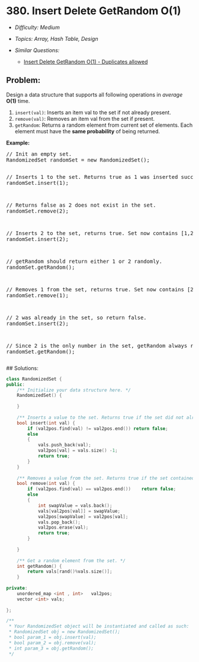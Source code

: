# 380. Insert Delete GetRandom O(1)

* *Difficulty: Medium*

* *Topics: Array, Hash Table, Design*

* *Similar Questions:*

  * [Insert Delete GetRandom O(1) - Duplicates allowed](./tests/insert-delete-getrandom-o1.md)

## Problem:

<p>Design a data structure that supports all following operations in <i>average</i> <b>O(1)</b> time.</p>

<p>
<ol>
<li><code>insert(val)</code>: Inserts an item val to the set if not already present.</li>
<li><code>remove(val)</code>: Removes an item val from the set if present.</li>
<li><code>getRandom</code>: Returns a random element from current set of elements. Each element must have the <b>same probability</b> of being returned.</li>
</ol>
</p>

<p><b>Example:</b>
<pre>
// Init an empty set.
RandomizedSet randomSet = new RandomizedSet();

// Inserts 1 to the set. Returns true as 1 was inserted successfully.
randomSet.insert(1);

// Returns false as 2 does not exist in the set.
randomSet.remove(2);

// Inserts 2 to the set, returns true. Set now contains [1,2].
randomSet.insert(2);

// getRandom should return either 1 or 2 randomly.
randomSet.getRandom();

// Removes 1 from the set, returns true. Set now contains [2].
randomSet.remove(1);

// 2 was already in the set, so return false.
randomSet.insert(2);

// Since 2 is the only number in the set, getRandom always return 2.
randomSet.getRandom();
</pre>
</p>
## Solutions:

```c++
class RandomizedSet {
public:
    /** Initialize your data structure here. */
    RandomizedSet() {
        
    }
    
    /** Inserts a value to the set. Returns true if the set did not already contain the specified element. */
    bool insert(int val) {
        if (val2pos.find(val) != val2pos.end()) return false;
        else
        {
            vals.push_back(val);
            val2pos[val] = vals.size() -1;
            return true;
        }
    }
    
    /** Removes a value from the set. Returns true if the set contained the specified element. */
    bool remove(int val) {
        if (val2pos.find(val) == val2pos.end())    return false;
        else
        {
            int swapValue = vals.back();
            vals[val2pos[val]] = swapValue;
            val2pos[swapValue] = val2pos[val];
            vals.pop_back();
            val2pos.erase(val);
            return true;
        }
        
    }
    
    /** Get a random element from the set. */
    int getRandom() {
        return vals[rand()%vals.size()];
    }
    
private:
    unordered_map <int , int>   val2pos;
    vector <int> vals;
    
};

/**
 * Your RandomizedSet object will be instantiated and called as such:
 * RandomizedSet obj = new RandomizedSet();
 * bool param_1 = obj.insert(val);
 * bool param_2 = obj.remove(val);
 * int param_3 = obj.getRandom();
 */
```
